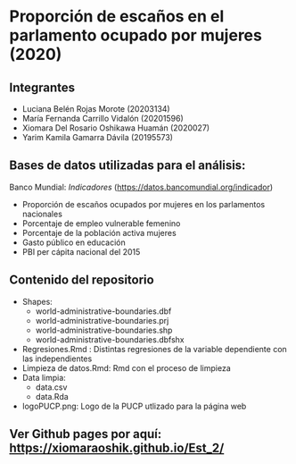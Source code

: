 # Proporción de escaños en el parlamento ocupado por mujeres (2020)
 
 ## Integrantes
  - Luciana Belén Rojas Morote (20203134) 
  - María Fernanda Carrillo Vidalón (20201596)
  - Xiomara Del Rosario Oshikawa Huamán (2020027)
  - Yarim Kamila Gamarra Dávila (20195573)

## Bases de datos utilizadas para el análisis:
Banco Mundial: $Indicadores$  (https://datos.bancomundial.org/indicador)

- Proporción de escaños ocupados por mujeres en los parlamentos nacionales 
- Porcentaje de empleo vulnerable femenino  
- Porcentaje de la población activa mujeres
- Gasto público en educación 
- PBI per cápita nacional del 2015 

## Contenido del repositorio

 - Shapes:
    - world-administrative-boundaries.dbf
    - world-administrative-boundaries.prj
    - world-administrative-boundaries.shp
    - world-administrative-boundaries.dbfshx
- Regresiones.Rmd : Distintas regresiones de la variable dependiente con las independientes
- Limpieza de datos.Rmd: Rmd con el proceso de limpieza
- Data limpia: 
   - data.csv
   - data.Rda
- logoPUCP.png: Logo de la PUCP utlizado para la página web

## Ver Github pages por aquí: https://xiomaraoshik.github.io/Est_2/
